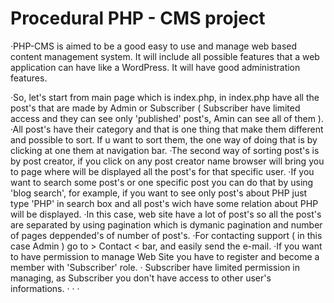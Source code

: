 # Procedural PHP - CMS project 

·PHP-CMS is aimed to be a good easy to use and manage web based content management system. It will include all possible features that a web application can have like a WordPress. It will have good administration features.

·So, let's start from main page which is index.php, in index.php have all the post's that are made by Admin or Subscriber ( Subscriber have limited access and they can see only 'published' post's, Amin can see all of them ).
·All post's have their category and that is one thing that make them different and possible to sort. If u want to sort them, the one way of doing that is by clicking at one them at navigation bar. 
·The second way of sorting post's is by post creator, if you click on any post creator name browser will bring you to page where will be displayed all the post's for that specific user.
·If you want to search some post's or one specific post you can do that by using 'blog search', for example, if you want to see only post's about PHP just type 'PHP' in search box and all post's wich have some relation about PHP will be displayed.
·In this case, web site have a lot of post's so all the post's are separated by using pagination which is dymanic pagination and number of pages deppended's of number of post's.
·For contacting support ( in this case Admin ) go to > Contact < bar, and easily send the e-mail. 
·If you want to have permission to manage Web Site you have to register and become a member with 'Subscriber' role.
· Subscriber have limited permission in managing, as Subscriber you don't have access to other user's informations. 
· 
·
·



